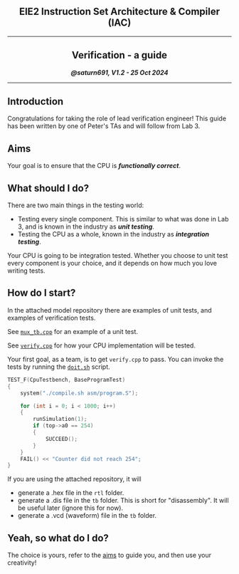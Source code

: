 <center>

## EIE2 Instruction Set Architecture & Compiler (IAC)

---
## Verification - a guide

**_@saturn691, V1.2 - 25 Oct 2024_**

---
</center>

## Introduction

Congratulations for taking the role of lead verification engineer! This guide
has been written by one of Peter's TAs and will follow from Lab 3.

## Aims

Your goal is to ensure that the CPU is **_functionally correct_**. 

## What should I do?

There are two main things in the testing world:

- Testing every single component. This is similar to what was done in Lab 3, and
is known in the industry as **_unit testing_**.
- Testing the CPU as a whole, known in the industry as **_integration testing_**.

Your CPU is going to be integration tested. Whether you choose to unit test
every component is your choice, and it depends on how much you love writing
tests.

## How do I start?

In the attached model repository there are examples of unit tests, and examples
of verification tests.

See [`mux_tb.cpp`](repo/tb/tests/mux_tb.cpp) for an example of a unit test.

See [`verify.cpp`](repo/tb/tests/verify.cpp) for how your CPU implementation 
will be tested.

Your first goal, as a team, is to get `verify.cpp` to pass. You can invoke the
tests by running the [`doit.sh`](repo/tb/doit.sh) script.

```cpp
TEST_F(CpuTestbench, BaseProgramTest)
{
    system("./compile.sh asm/program.S");

    for (int i = 0; i < 1000; i++)
    {
        runSimulation(1);
        if (top->a0 == 254)
        {
            SUCCEED();
        }
    }
    FAIL() << "Counter did not reach 254";
}
```

If you are using the attached repository, it will 
- generate a .hex file in the `rtl` folder.
- generate a .dis file in the `tb` folder. This is short for "disassembly". It
will be useful later (ignore this for now).
- generate a .vcd (waveform) file in the `tb` folder.

## Yeah, so what do I do?

The choice is yours, refer to the [aims](#aims) to guide you, and then use your
creativity!